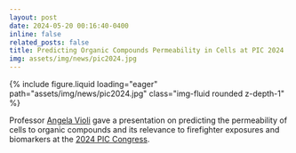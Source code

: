 ```yaml
---
layout: post
date: 2024-05-20 00:16:40-0400
inline: false
related_posts: false
title: Predicting Organic Compounds Permeability in Cells at PIC 2024
img: assets/img/news/pic2024.jpg
---
```


<div class="row mt-4 justify-content-center">
    <div class="col-sm-12 col-md-6">
        {% include figure.liquid loading="eager" path="assets/img/news/pic2024.jpg" class="img-fluid rounded z-depth-1" %}
    </div>
</div>

Professor [Angela Violi](/people/avioli) gave a presentation on predicting the permeability of cells to organic compounds and its relevance to firefighter exposures and biomarkers at the [2024 PIC Congress](https://web.cvent.com/event/0baa2cd6-c19b-4f90-b9de-1999a05c4c6a/summary).